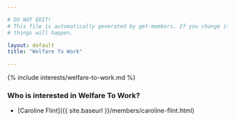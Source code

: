 ```yaml
---

# DO NOT EDIT!
# This file is automatically generated by get-members. If you change it, bad
# things will happen.

layout: default
title: "Welfare To Work"

---
```


{% include interests/welfare-to-work.md %}

### Who is interested in Welfare To Work?


* [Caroline Flint]({{ site.baseurl }}/members/caroline-flint.html)
